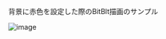 背景に赤色を設定した際のBitBlt描画のサンプル

![image](https://github.com/user-attachments/assets/a36c2681-3df9-4894-b05f-93553d1d1770)
